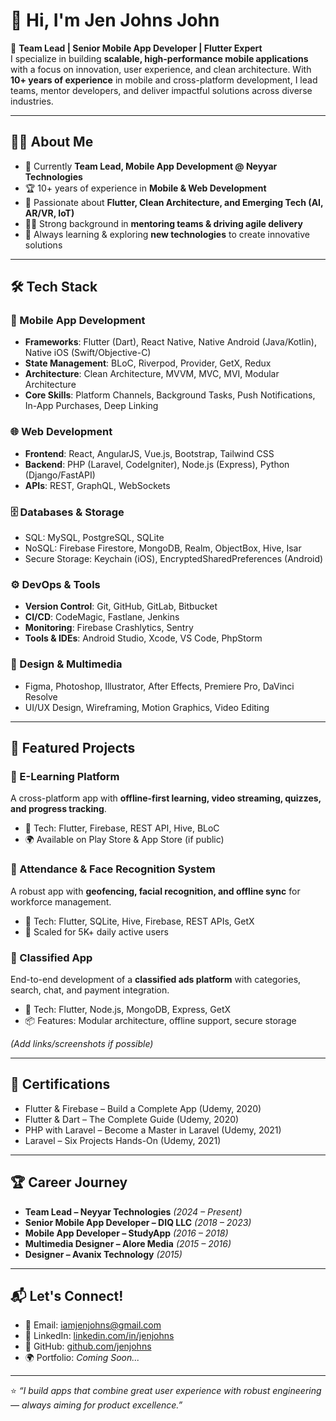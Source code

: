 # 👋 Hi, I'm Jen Johns John  

🚀 **Team Lead | Senior Mobile App Developer | Flutter Expert**  
I specialize in building **scalable, high-performance mobile applications** with a focus on innovation, user experience, and clean architecture. With **10+ years of experience** in mobile and cross-platform development, I lead teams, mentor developers, and deliver impactful solutions across diverse industries.  

---

## 🧑‍💻 About Me
- 💼 Currently **Team Lead, Mobile App Development @ Neyyar Technologies**  
- 🏆 10+ years of experience in **Mobile & Web Development**  
- 🎯 Passionate about **Flutter, Clean Architecture, and Emerging Tech (AI, AR/VR, IoT)**  
- 🧑‍🏫 Strong background in **mentoring teams & driving agile delivery**  
- 🌱 Always learning & exploring **new technologies** to create innovative solutions  

---

## 🛠️ Tech Stack  

### 🚀 Mobile App Development
- **Frameworks**: Flutter (Dart), React Native, Native Android (Java/Kotlin), Native iOS (Swift/Objective-C)  
- **State Management**: BLoC, Riverpod, Provider, GetX, Redux  
- **Architecture**: Clean Architecture, MVVM, MVC, MVI, Modular Architecture  
- **Core Skills**: Platform Channels, Background Tasks, Push Notifications, In-App Purchases, Deep Linking  

### 🌐 Web Development
- **Frontend**: React, AngularJS, Vue.js, Bootstrap, Tailwind CSS  
- **Backend**: PHP (Laravel, CodeIgniter), Node.js (Express), Python (Django/FastAPI)  
- **APIs**: REST, GraphQL, WebSockets  

### 🗄️ Databases & Storage
- SQL: MySQL, PostgreSQL, SQLite  
- NoSQL: Firebase Firestore, MongoDB, Realm, ObjectBox, Hive, Isar  
- Secure Storage: Keychain (iOS), EncryptedSharedPreferences (Android)  

### ⚙️ DevOps & Tools
- **Version Control**: Git, GitHub, GitLab, Bitbucket  
- **CI/CD**: CodeMagic, Fastlane, Jenkins  
- **Monitoring**: Firebase Crashlytics, Sentry  
- **Tools & IDEs**: Android Studio, Xcode, VS Code, PhpStorm  

### 🎨 Design & Multimedia
- Figma, Photoshop, Illustrator, After Effects, Premiere Pro, DaVinci Resolve  
- UI/UX Design, Wireframing, Motion Graphics, Video Editing  

---

## 📂 Featured Projects  
### 📱 E-Learning Platform  
A cross-platform app with **offline-first learning, video streaming, quizzes, and progress tracking**.  
- 🔧 Tech: Flutter, Firebase, REST API, Hive, BLoC  
- 🌍 Available on Play Store & App Store (if public)  

### 📱 Attendance & Face Recognition System  
A robust app with **geofencing, facial recognition, and offline sync** for workforce management.  
- 🔧 Tech: Flutter, SQLite, Hive, Firebase, REST APIs, GetX  
- 🚀 Scaled for 5K+ daily active users  

### 📱 Classified App  
End-to-end development of a **classified ads platform** with categories, search, chat, and payment integration.  
- 🔧 Tech: Flutter, Node.js, MongoDB, Express, GetX  
- 📦 Features: Modular architecture, offline support, secure storage  

*(Add links/screenshots if possible)*  

---

## 📜 Certifications
- Flutter & Firebase – Build a Complete App (Udemy, 2020)  
- Flutter & Dart – The Complete Guide (Udemy, 2020)  
- PHP with Laravel – Become a Master in Laravel (Udemy, 2021)  
- Laravel – Six Projects Hands-On (Udemy, 2021)  

---

## 🏆 Career Journey
- **Team Lead – Neyyar Technologies** *(2024 – Present)*  
- **Senior Mobile App Developer – DIQ LLC** *(2018 – 2023)*  
- **Mobile App Developer – StudyApp** *(2016 – 2018)*  
- **Multimedia Designer – Alore Media** *(2015 – 2016)*  
- **Designer – Avanix Technology** *(2015)*  

---

## 📬 Let's Connect!
- 📧 Email: [iamjenjohns@gmail.com](mailto:iamjenjohns@gmail.com)  
- 💼 LinkedIn: [linkedin.com/in/jenjohns](#)  
- 🐙 GitHub: [github.com/jenjohns](https://github.com/jenjohns)  
- 🌍 Portfolio: *Coming Soon...*  

---

⭐️ *“I build apps that combine great user experience with robust engineering — always aiming for product excellence.”*  
